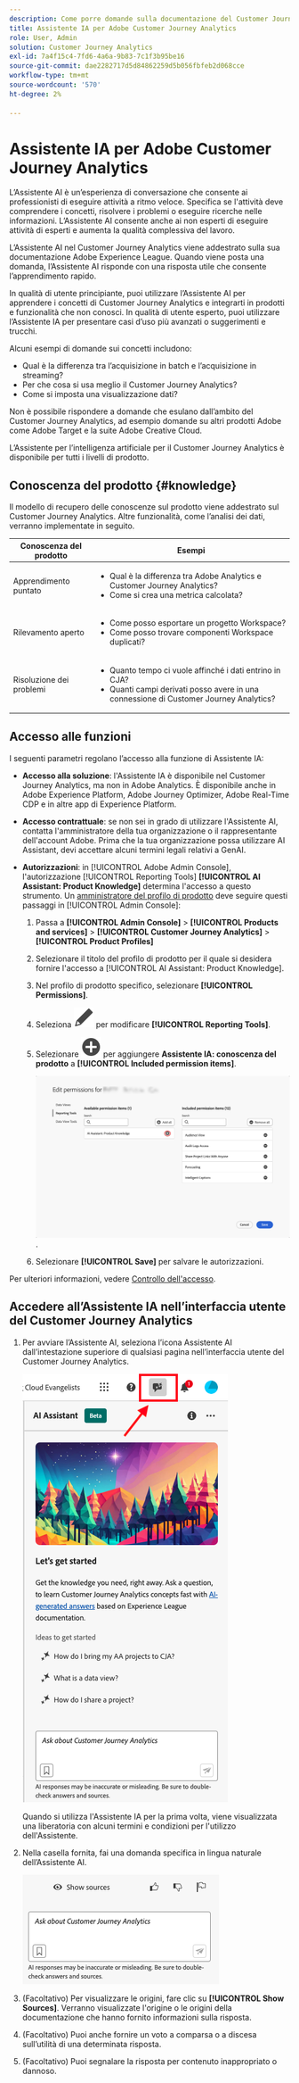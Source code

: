 ```yaml
---
description: Come porre domande sulla documentazione del Customer Journey Analytics
title: Assistente IA per Adobe Customer Journey Analytics
role: User, Admin
solution: Customer Journey Analytics
exl-id: 7a4f15c4-7fd6-4a6a-9b83-7c1f3b95be16
source-git-commit: dae2282717d5d84862259d5b056fbfeb2d068cce
workflow-type: tm+mt
source-wordcount: '570'
ht-degree: 2%

---
```



# Assistente IA per Adobe Customer Journey Analytics

L’Assistente AI è un’esperienza di conversazione che consente ai professionisti di eseguire attività a ritmo veloce. Specifica se l&#39;attività deve comprendere i concetti, risolvere i problemi o eseguire ricerche nelle informazioni. L’Assistente AI consente anche ai non esperti di eseguire attività di esperti e aumenta la qualità complessiva del lavoro.

L’Assistente AI nel Customer Journey Analytics viene addestrato sulla sua documentazione Adobe Experience League. Quando viene posta una domanda, l’Assistente AI risponde con una risposta utile che consente l’apprendimento rapido.

In qualità di utente principiante, puoi utilizzare l’Assistente AI per apprendere i concetti di Customer Journey Analytics e integrarti in prodotti e funzionalità che non conosci. In qualità di utente esperto, puoi utilizzare l’Assistente IA per presentare casi d’uso più avanzati o suggerimenti e trucchi.

Alcuni esempi di domande sui concetti includono:

* Qual è la differenza tra l’acquisizione in batch e l’acquisizione in streaming?
* Per che cosa si usa meglio il Customer Journey Analytics?
* Come si imposta una visualizzazione dati?

Non è possibile rispondere a domande che esulano dall’ambito del Customer Journey Analytics, ad esempio domande su altri prodotti Adobe come Adobe Target e la suite Adobe Creative Cloud.

L’Assistente per l’intelligenza artificiale per il Customer Journey Analytics è disponibile per tutti i livelli di prodotto.

## Conoscenza del prodotto {#knowledge}

Il modello di recupero delle conoscenze sul prodotto viene addestrato sul Customer Journey Analytics. Altre funzionalità, come l’analisi dei dati, verranno implementate in seguito.

| Conoscenza del prodotto | Esempi |
| --- | --- |
| Apprendimento puntato | <ul><li>Qual è la differenza tra Adobe Analytics e Customer Journey Analytics?</li><li>Come si crea una metrica calcolata?</li></ul> |
| Rilevamento aperto | <ul><li>Come posso esportare un progetto Workspace?</li><li>Come posso trovare componenti Workspace duplicati?</li></ul> |
| Risoluzione dei problemi | <ul><li>Quanto tempo ci vuole affinché i dati entrino in CJA?</li><li>Quanti campi derivati posso avere in una connessione di Customer Journey Analytics?</li></ul> |

## Accesso alle funzioni

I seguenti parametri regolano l’accesso alla funzione di Assistente IA:

* **Accesso alla soluzione**: l&#39;Assistente IA è disponibile nel Customer Journey Analytics, ma non in Adobe Analytics. È disponibile anche in Adobe Experience Platform, Adobe Journey Optimizer, Adobe Real-Time CDP e in altre app di Experience Platform.

* **Accesso contrattuale**: se non sei in grado di utilizzare l&#39;Assistente AI, contatta l&#39;amministratore della tua organizzazione o il rappresentante dell&#39;account Adobe. Prima che la tua organizzazione possa utilizzare AI Assistant, devi accettare alcuni termini legali relativi a GenAI.

* **Autorizzazioni**: in [!UICONTROL Adobe Admin Console], l&#39;autorizzazione [!UICONTROL Reporting Tools] **[!UICONTROL AI Assistant: Product Knowledge]** determina l&#39;accesso a questo strumento. Un [amministratore del profilo di prodotto](https://helpx.adobe.com/it/enterprise/using/manage-product-profiles.html) deve seguire questi passaggi in [!UICONTROL Admin Console]:
   1. Passa a **[!UICONTROL Admin Console]** > **[!UICONTROL Products and services]** > **[!UICONTROL Customer Journey Analytics]** > **[!UICONTROL Product Profiles]**
   1. Selezionare il titolo del profilo di prodotto per il quale si desidera fornire l&#39;accesso a [!UICONTROL AI Assistant: Product Knowledge].
   1. Nel profilo di prodotto specifico, selezionare **[!UICONTROL Permissions]**.
   1. Seleziona ![Modifica](/help/assets/icons/Edit.svg) per modificare **[!UICONTROL Reporting Tools]**.
   1. Selezionare ![AddCircle](/help/assets/icons/AddCircle.svg) per aggiungere **Assistente IA: conoscenza del prodotto** a **[!UICONTROL Included permission items]**.

      ![Aggiungi autorizzazione](assets/ai-assistant-permissions.png).

   1. Selezionare **[!UICONTROL Save]** per salvare le autorizzazioni.

Per ulteriori informazioni, vedere [Controllo dell&#39;accesso](/help/technotes/access-control.md#access-control).

## Accedere all’Assistente IA nell’interfaccia utente del Customer Journey Analytics

1. Per avviare l’Assistente AI, seleziona l’icona Assistente AI dall’intestazione superiore di qualsiasi pagina nell’interfaccia utente del Customer Journey Analytics.

   ![Icona Assistente IA](assets/ai-asst1.png)

   Quando si utilizza l&#39;Assistente IA per la prima volta, viene visualizzata una liberatoria con alcuni termini e condizioni per l&#39;utilizzo dell&#39;Assistente.

1. Nella casella fornita, fai una domanda specifica in lingua naturale dell’Assistente AI.

   ![Casella domande](assets/ai-asst2.png)

1. (Facoltativo) Per visualizzare le origini, fare clic su **[!UICONTROL Show Sources]**. Verranno visualizzate l&#39;origine o le origini della documentazione che hanno fornito informazioni sulla risposta.

1. (Facoltativo) Puoi anche fornire un voto a comparsa o a discesa sull’utilità di una determinata risposta.

1. (Facoltativo) Puoi segnalare la risposta per contenuto inappropriato o dannoso.
